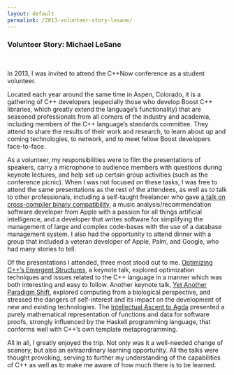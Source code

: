```yaml
---
layout: default
permalink: /2013-volunteer-story-lesane/
---
```


### Volunteer Story: Michael LeSane

<br />

<!---
/images/michael_lesane.jpg
Michael LeSane was a graduate student at Louisiana State University when he attended C++Now 2013 as a volunteer.
-->

In 2013, I was invited to attend the C++Now conference as a student volunteer.

Located each year around the same time in Aspen, Colorado, it is a gathering of C++ developers (especially those who develop Boost C++ libraries, which greatly extend the language’s functionality) that are seasoned professionals from all corners of the industry and academia, including members of the C++ language’s standards committee. They attend to share the results of their work and research, to learn about up and coming technologies, to network, and to meet fellow Boost developers face-to-face.

As a volunteer, my responsibilities were to film the presentations of speakers, carry a microphone to audience members with questions during keynote lectures, and help set up certain group activities (such as the conference picnic).  When I was not focused on these tasks, I was free to attend the same presentations as the rest of the attendees, as well as to talk to other professionals, including a self-taught freelancer who gave [a talk on cross-compiler binary compatibility](http://www.youtube.com/watch?v=PHrXGHDd9no), a music analysis/recommendation software developer from Apple with a passion for all things artificial intelligence, and a developer that writes software for simplifying the management of large and complex code-bases with the use of a database management system.  I also had the opportunity to attend dinner with a group that included a veteran developer of Apple, Palm, and Google, who had many stories to tell.

Of the presentations I attended, three most stood out to me. [Optimizing C++’s Emergent Structures](http://www.youtube.com/watch?v=eR34r7HOU14), a keynote talk, explored optimization techniques and issues related to the C++ language in a manner which was both interesting and easy to follow. Another keynote talk, [Yet Another Paradigm Shift](http://www.youtube.com/watch?v=SLLOSAm-OS0), explored computing from a biological perspective, and stressed the dangers of self-interest and its impact on the development of new and existing technologies. The [Intellectual Ascent to Agda](http://www.youtube.com/watch?v=vy5C-mlUQ1w) presented a purely mathematical representation of functions and data for software proofs, strongly influenced by the Haskell programming language, that conforms well with C++’s own template metaprogramming.

All in all, I greatly enjoyed the trip. Not only was it a well-needed change of scenery, but also an extraordinary learning opportunity. All the talks were thought provoking, serving to further my understanding of the capabilities of C++ as well as to make me aware of how much there is to be learned. 

